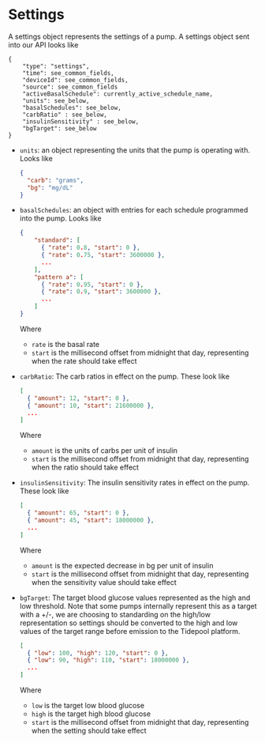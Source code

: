 # Settings

A settings object represents the settings of a pump.  A settings object sent into our API looks like

```
{
    "type": "settings",
    "time": see_common_fields,
    "deviceId": see_common_fields,
    "source": see_common_fields
    "activeBasalSchedule": currently_active_schedule_name,
    "units": see_below,
    "basalSchedules": see_below,
    "carbRatio" : see_below,
    "insulinSensitivity" : see_below,
    "bgTarget": see_below
}
```

* `units`: an object representing the units that the pump is operating with.  Looks like

    ``` json
    {
      "carb": "grams",
      "bg": "mg/dL"
    }
    ```

* `basalSchedules`: an object with entries for each schedule programmed into the pump.  Looks like

    ``` json
    {
        "standard": [ 
          { "rate": 0.8, "start": 0 },
          { "rate": 0.75, "start": 3600000 },
          ...
        ],
        "pattern a": [
          { "rate": 0.95, "start": 0 },
          { "rate": 0.9, "start": 3600000 },
          ...
        ]
    }
    ```

    Where 
    * `rate` is the basal rate 
    * `start` is the millisecond offset from midnight that day, representing when the rate should take effect


* `carbRatio`: The carb ratios in effect on the pump.  These look like

    ``` json
    [
      { "amount": 12, "start": 0 },
      { "amount": 10, "start": 21600000 },
      ...
    ]
    ```
 
    Where 
    * `amount` is the units of carbs per unit of insulin 
    * `start` is the millisecond offset from midnight that day, representing when the ratio should take effect

* `insulinSensitivity`: The insulin sensitivity rates in effect on the pump.  These look like

    ``` json
    [
      { "amount": 65, "start": 0 },
      { "amount": 45, "start": 18000000 },
      ...
    ]
    ```

    Where 
    * `amount` is the expected decrease in bg per unit of insulin 
    * `start` is the millisecond offset from midnight that day, representing when the sensitivity value should take effect

* `bgTarget`: The target blood glucose values represented as the high and low threshold.  Note that some pumps internally represent this as a target with a +/-, we are choosing to standarding on the high/low representation so settings should be converted to the high and low values of the target range before emission to the Tidepool platform.

    ``` json
    [
      { "low": 100, "high": 120, "start": 0 },
      { "low": 90, "high": 110, "start": 18000000 },
      ...
    ]
    ```

    Where
    * `low` is the target low blood glucose
    * `high` is the target high blood glucose
    * `start` is the millisecond offset from midnight that day, representing when the setting should take effect
